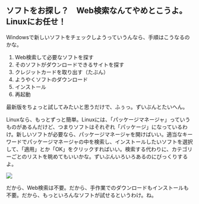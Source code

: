 <?php require("../../entete.php"); ?> <?php require("../../base.php"); ?>

<div id="corps">

<h2>ソフトをお探し？　Web検索なんてやめとこうよ。Linuxにお任せ！</h2>

<p>Windowsで新しいソフトをチェックしようっていうんなら、手順はこうなるのかな。</p>

<ol>
<li>Web検索して必要なソフトを探す</li>
<li>そのソフトがダウンロードできるサイトを探す</li>
<li>クレジットカードを取り出す（たぶん）</li>
<li>ようやくソフトのダウンロード</li>
<li>インストール</li>
<li>再起動</li>
</ol>

<p>最新版をちょっと試してみたいと思うだけで、ふぅっ。ずいぶんとたいへん。</p>

<p>Linuxなら、もっとずっと簡単。Linuxには、「パッケージマネージャ」っていうものがあるんだけど、つまりソフトはそれぞれ「パッケージ」になっているわけ。新しいソフトが必要なら、パッケージマネージャを開けばいい。適当なキーワードでパッケージマネージャの中を検索し、インストールしたいソフトを選択して、「適用」とか「OK」をクリックすればいい。検索する代わりに、カテゴリーごとのリストを眺めてもいいかな。ずいぶんいろいろあるのにびっくりするよ。</p>

<img src="Images/synaptic.png" />

<p>だから、Web検索は不要。だから、手作業でのダウンロードもインストールも不要。だから、もっといろんなソフトが試せるというわけ。ね。</p>

</div>


